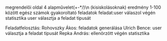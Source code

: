 megrendelői oldal 4 alapművelet(+-*/)\n
(kisiskolásoknak)
eredmény 1-100 között
egész számok
gyakoroltató feladatok
feladat:user válaszol
végén statisztika
user választja a feladat tipusát

Feladatfelosztás:
Rohovszky Ákos: feladatok generálása
Ulrich Bence: user választja a feladat tipusát
Repka András: ellenörzött végén statisztika
